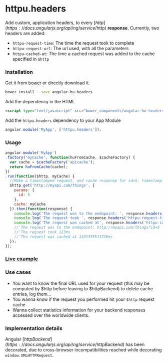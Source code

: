 # httpu.headers

Add custom, application headers, to every [$http](https://docs.angularjs.org/api/ng/service/$http)  **response**. Currently, two headers are added:
 * `httpu-request-time`: The time the request took to complete
 * `httpu-request-url`: The url used, with all the parameters
 * `httpu-cached-at`: The time a cached request was added to the cache specified in `$http`

### Installation

Get it from [bower](http://bower.io/) or directly download it.

```sh
bower install --save angular-hu-headers
```

Add the dependency in the HTML

```html
<script type="text/javascript" src="bower_components/angular-hu-headers/headers.js"></script>
```

Add the `httpu.headers` dependency to your App Module

```js
angular.module('MyApp', ['httpu.headers']);
```

### Usage

```js
angular.module('MyApp')
.factory('myCache', function(huFromCache, $cacheFactory) {
  var cache = $cacheFactory('apicache');
  return huFromCache(cache);
})
.run(function($http, myCache) {
  //Make a timestamped request, and cache response for id=5. timestamp param will be removed
  $http.get('http://myapi.com/things', {
    params: {
      id: 5
    },
    cache: myCache
  }).then(function(response) {
    console.log('The request was to the endopoint: ', response.headers('httpu-request-url'));
    console.log('The request took ', response.headers('httpu-request-time') + 'ms');
    console.log('The request was cached at', response.headers('httpu-cached-at') + 'ms');
    //'The request was to the endopoint: http://myapi.com/things?id=5
    //'The request took 123ms
    //'The request was cached at 1431335511216ms
  });
});
```

### [Live example](http://codepen.io/jmendiara/pen/MwWpzR?editors=101)

### Use cases

* You want to know the final URL used for your request (this may be computed by $http before leaving to $httpBackend) to  delete cache entries, log them...
* You wanna know if the request you performed hit your `$http` request cache
* Wanna collect statistics information for your backend responses accessed over the worldwide clients.

### Implementation details
Angular [$httpBackend](https://docs.angularjs.org/api/ng/service/$httpBackend) has been decorated, due to cross-browser incompatibilities reached while decorating `window.XMLHTTPRequest`.
